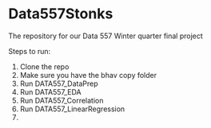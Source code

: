# Data557Stonks
The repository for our Data 557 Winter quarter final project

Steps to run:
1. Clone the repo
2. Make sure you have the bhav copy folder
3. Run DATA557_DataPrep
4. Run DATA557_EDA
5. Run DATA557_Correlation
6. Run DATA557_LinearRegression
7.
